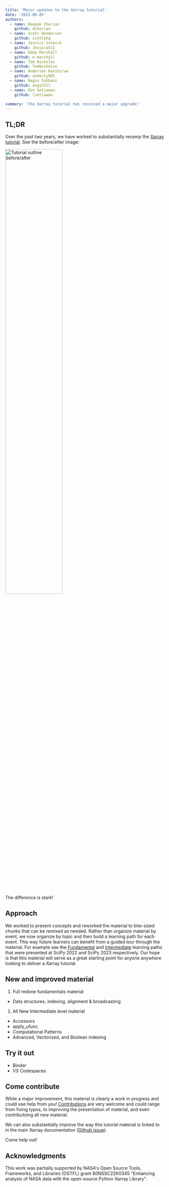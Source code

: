 ```yaml
---
title: 'Major updates to the Xarray tutorial'
date: '2023-08-05'
authors:
  - name: Deepak Cherian
    github: dcherian
  - name: Scott Henderson
    github: scottyhq
  - name: Jessica Scheick
    github: JessicaS11
  - name: Emma Marshall
    github: e-marshall
  - name: Tom Nicholas
    github: TomNicholas
  - name: Anderson Banihirwe
    github: andersy005
  - name: Negin Sobhani
    github: negin513
  - name: Don Setiawan
    github: lsetiawan

summary: 'The Xarray tutorial has received a major upgrade!'
---
```


## TL;DR

Over the past two years, we have worked to substantially revamp the [Xarray tutorial](https://tutorial.xarray.org). See the before/after image:

<img
  src='/posts/tutorial/tutorial-before-after.png'
  alt='Tutorial outline before/after'
  width='60%'
/>

The difference is stark!

## Approach

We worked to present concepts and reworked the material to bite-sized chunks that can be remixed as needed.
Rather than organize material by event, we now organize by topic and then build a learning path for each event.
This way future learners can benefit from a guided tour through the material.
For example see the [Fundamental](https://tutorial.xarray.dev/overview/fundamental-path/README.html) and [Intermediate](https://tutorial.xarray.dev/overview/intermediate-path/README.html) learning paths that were presented at SciPy 2022 and SciPy 2023 respectively.
Our hope is that this material will serve as a great starting point for anyone anywhere looking to deliver a Xarray tutorial.

## New and improved material

1. Full redone fundamentals material

- Data structures, indexing, alignment & broadcasting

1. All New Intermediate level material

- Accessors
- apply_ufunc
- Computational Patterns
- Advanced, Vectorized, and Boolean indexing

## Try it out

- Binder
- VS Codespaces

## Come contribute

While a major improvement, this material is clearly a work in progress and could use help from you!
[Contributions](https://tutorial.xarray.dev/CONTRIBUTING.html) are very welcome and could range from fixing typos, to improving the presentation of material, and even contributoing all new material.

We can also substantially improve the way this tutorial material is linked to in the main Xarray documentation ([Github issue](https://github.com/pydata/xarray/issues/8008)).

Come help out!

## Acknowledgments

This work was partially supported by NASA's Open Source Tools, Frameworks, and Libraries (OSTFL)
grant 80NSSC22K0345 "Enhancing analysis of NASA data with the open-source Python Xarray Library".
